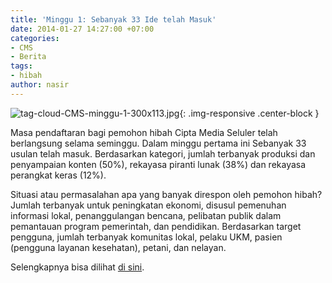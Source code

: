 ```yaml
---
title: 'Minggu 1: Sebanyak 33 Ide telah Masuk'
date: 2014-01-27 14:27:00 +07:00
categories:
- CMS
- Berita
tags:
- hibah
author: nasir
---
```


![tag-cloud-CMS-minggu-1-300x113.jpg](/uploads/tag-cloud-CMS-minggu-1-300x113.jpg){: .img-responsive .center-block }

Masa pendaftaran bagi pemohon hibah Cipta Media Seluler telah berlangsung selama seminggu. Dalam minggu pertama ini Sebanyak 33 usulan telah masuk. Berdasarkan kategori, jumlah terbanyak produksi dan penyampaian konten (50%), rekayasa piranti lunak (38%) dan rekayasa perangkat keras (12%).

Situasi atau permasalahan apa yang banyak direspon oleh pemohon hibah? Jumlah terbanyak untuk peningkatan ekonomi, disusul pemenuhan informasi lokal, penanggulangan bencana, pelibatan publik dalam pemantauan program pemerintah, dan pendidikan. Berdasarkan target pengguna, jumlah terbanyak komunitas lokal, pelaku UKM, pasien (pengguna layanan kesehatan), petani, dan nelayan.

Selengkapnya bisa dilihat [di sini](http://ciptamedia.org/ide-yang-masuk/).
